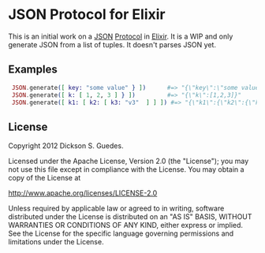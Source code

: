 JSON Protocol for Elixir
========================

This is an initial work on a [JSON](http://www.ietf.org/rfc/rfc4627.txt) [Protocol](http://elixir-lang.org/getting_started/4.html) in
[Elixir](http://elixir-lang.org). It is a WIP and only generate JSON from a list of tuples. It doesn't parses JSON yet.

## Examples

```elixir
 JSON.generate([ key: "some value" } ])      #=> "{\"key\":\"some value\"}"
 JSON.generate([ k: [ 1, 2, 3 ] } ])         #=> "{\"k\":[1,2,3]}"
 JSON.generate([ k1: [ k2: [ k3: "v3"  ] ] ]) #=> "{\"k1\":{\"k2\":{\"k3\":\"v3\"}}}",
```

## License

Copyright 2012 Dickson S. Guedes.

Licensed under the Apache License, Version 2.0 (the "License");
you may not use this file except in compliance with the License.
You may obtain a copy of the License at

http://www.apache.org/licenses/LICENSE-2.0

Unless required by applicable law or agreed to in writing, software
distributed under the License is distributed on an "AS IS" BASIS,
WITHOUT WARRANTIES OR CONDITIONS OF ANY KIND, either express or implied.
See the License for the specific language governing permissions and
limitations under the License.
